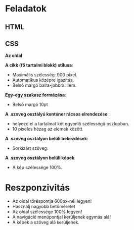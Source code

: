 # Feladatok

## HTML








## CSS

**Az oldal**


**A cikk (fő tartalmi blokk) stílusa**:

- Maximális szélesség: 900 pixel.
- Automatikus középre igazítás.
- Belső margó balra-jobbra: 1em.

**Egy-egy szakasz formázása**:

- Belső margó 10pt

**A .szoveg osztályú konténer rácsos elrendezése**:

- helyezd el a tartalmat két egyenlő  szélességű oszlopban.
- 10 pixeles hézag az elemek között.



**A .szoveg osztályon belüli bekezdések**:

- Sorkizárt szöveg.

**A .szoveg osztályon belüli képek**:

- A kép szélessége 100%.


# Reszponzivitás

- Az oldal  töréspontja 600px-nél legyen!
- Használj nagyobb betűméretet
- Az oldal szélessége 100% legyen!
- A navigáció menüpontjai kerüljenek egymás alá!
- A képek a szöveg alá kerüljenek. 
